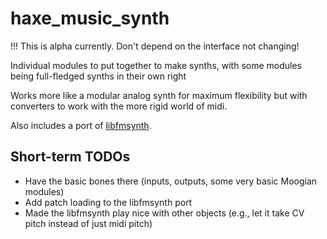 # haxe_music_synth

!!! This is alpha currently. Don't depend on the interface not changing!

Individual modules to put together to make synths, with some modules being full-fledged synths in their own right

Works more like a modular analog synth for maximum flexibility but with converters to work with the more rigid world of midi.

Also includes a port of [libfmsynth](https://github.com/Themaister/libfmsynth/blob/master/src/fmsynth.c).

## Short-term TODOs

* Have the basic bones there (inputs, outputs, some very basic Moogian modules)
* Add patch loading to the libfmsynth port
* Made the libfmsynth play nice with other objects (e.g., let it take CV pitch instead of just midi pitch)
